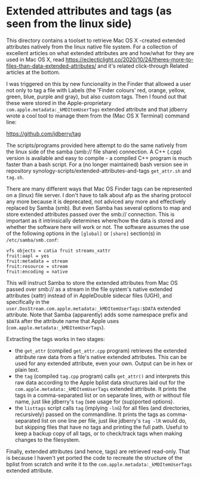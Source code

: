 # Extended attributes and tags (as seen from the linux side)

This directory contains a toolset to retrieve Mac OS X -created extended attributes natively from the linux native file system. For a collection
of excellent articles on what extended attributes are and how/what for they are used in Mac OS X, read
https://eclecticlight.co/2020/10/24/theres-more-to-files-than-data-extended-attributes/ and it's related click-through Related articles at the bottom.

I was triggered on this by new funcionality in the Finder that allowed a user not only to tag a file with Labels (the 'Finder colours' red, orange, yellow, green, blue, purple and gray), but also custom tags. Then I found out that these were stored in the Apple-proprietary `com.apple.metadata:_kMDItemUserTags` extended attribute and that jdberry wrote a cool tool to manage them from the (Mac OS X Terminal) command line:

https://github.com/jdberry/tag

The scripts/programs provided here attempt to do the same natively from the linux side of the samba (smb:// file share) connection. A C++ (.cpp) version is available and easy to compile - a compiled C++ program is much faster than a bash script. For a (no longer maintained) bash version see in repository synology-scripts/extended-attributes-and-tags `get_attr.sh` and `tag.sh`.

There are many different ways that Mac OS Finder tags can be represented on a (linux) file server. I don't have to talk about afp as the sharing protocol any more because it is deprecated, not adviced any more and effectively replaced by Samba (smb). But even Samba has several options to map and store extended attributes passed over the smb:// connection. This is important as it intrinsically determines where/how the data is stored and whether the software here will work or not. The software assumes the use of the following options in the `[global]` or `[share]` section(s) in `/etc/samba/smb.conf`:
```
vfs objects = catia fruit streams_xattr
fruit:aapl = yes
fruit:metadata = stream
fruit:resource = stream
fruit:encoding = native
```
This will instruct Samba to store the extended attributes from Mac OS passed over smb:// as a stream in the file system's native extended attributes (xattr) instead of in AppleDouble sidecar files (UGH), and specifically in the `user.DosStream.com.apple.metadata:_kMDItemUserTags:$DATA` extended attribute. Note that Samba (apparently) adds some namespace prefix and `$DATA` after the attribute name that Apple uses (`com.apple.metadata:_kMDItemUserTags`).

Extracting the tags works in two stages:
- the `get_attr` (compiled `get_attr.cpp` program) retrieves the extended attribute raw data from a file's native extended attributes. This can be used for any extended attribute, even your own. Output can be in hex or plain text.
- the `tag` (compiled `tag.cpp` program) calls `get_attr()` and interprets this raw data according to the Apple bplist data structures laid out for the `com.apple.metadata:_kMDItemUserTags` extended attribute. It prints the tags in a comma-separated list or on separate lines, with or without file name, just like jdberry's `tag` (see usage for (sup)ported options).
- the `listtags` script calls `tag` (implying `-lnG`) for all files (and directories, recursively) passed on the commandline. It prints the tags as comma-separated list on one line per file, just like jdberry's `tag -lR` would do, but skipping files that have no tags and printing the full path. Useful to keep a backup copy of all tags, or to check/track tags when making changes to the filesystem.

Finally, extended attributes (and hence, tags) are retrieved read-only. That is because I haven't yet ported the code to recreate the structure of the bplist from scratch and write it to the `com.apple.metadata:_kMDItemUserTags` extended attribute.
